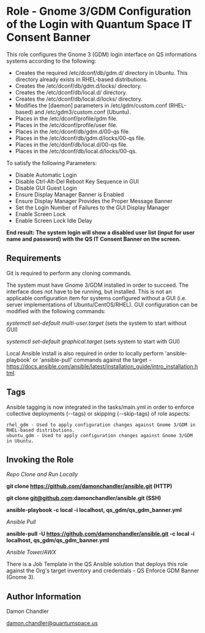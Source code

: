 Role - Gnome 3/GDM Configuration of the Login with Quantum Space IT Consent Banner
=========

This role configures the Gnome 3 (GDM) login interface on QS informations systems according to the following:

* Creates the required /etc/dconf/db/gdm.d/ directory in Ubuntu.  This directory already exists in RHEL-based distributions.
* Creates the /etc/dconf/db/gdm.d/locks/ directory.
* Creates the /etc/dconf/db/local.d/ directory.
* Creates the /etc/dconf/db/local.d/locks/ directory.
* Modifies the [daemon] parameters in /etc/gdm/custom.conf (RHEL-based) and /etc/gdm3/custom.conf (Ubuntu).
* Places in the /etc/dconf/profile/gdm file.
* Places in the /etc/dconf/profile/user file.
* Places in the /etc/dconf/db/gdm.d/00-qs file.
* Places in the /etc/dconf/db/gdm.d/locks/00-qs file.
* Places in the /etc/donf/db/local.d/00-qs file.
* Places in the /etc/dconf/db/local.d/locks/00-qs.

To satisfy the following Parameters:

* Disable Automatic Login
* Disable Ctrl-Alt-Del Reboot Key Sequence in GUI
* Disable GUI Guest Login
* Ensure Display Manager Banner is Enabled
* Ensure Display Manager Provides the Proper Message Banner
* Set the Login Number of Failures to the GUI Display Manager
* Enable Screen Lock
* Enable Screen Lock Idle Delay

**End result: The system login will show a disabled user list (input for user name and password) with the QS IT Consent Banner on the screen.**

Requirements
------------
Git is required to perform any cloning commands.

The system must have Gnome 3/GDM installed in order to succeed.  The interface does not have to be running, but installed.  This is not an applicable configuration item for systems configured without a GUI (i.e. server implementations of Ubuntu/CentOS/RHEL).  GUI configuration can be modified with the following commands:

*systemctl set-default multi-user.target* (sets the system to start without GUI)

*systemctl set-default graphical.target* (sets system to start with GUI)

Local Ansible install is also required in order to locally perform 'ansible-playbook' or 'ansible-pull' commands against the target - https://docs.ansible.com/ansible/latest/installation_guide/intro_installation.html.

Tags
----------------

Ansible tagging is now integrated in the tasks/main.yml in order to enforce collective deployments (--tags) or skipping (--skip-tags) of role aspects:

    rhel_gdm - Used to apply configuration changes against Gnome 3/GDM in RHEL-based distributions.
    ubuntu_gdm - Used to apply configuration changes against Gnome 3/GDM in Ubuntu.
    
Invoking the Role
----------------

*Repo Clone and Run Locally*

**git clone https://github.com/damonchandler/ansible.git (HTTP)**

**git clone git@github.com:damonchandler/ansible.git (SSH)**

**ansible-playbook -c local -i localhost, qs_gdm/qs_gdm_banner.yml**

*Ansible Pull*

**ansible-pull -U https://github.com/damonchandler/ansible.git -c local -i localhost, qs_gdm/qs_gdm_banner.yml** 

*Ansible Tower/AWX*

There is a Job Template in the QS Ansible solution that deploys this role against the Org's target inventory and credentials - QS Enforce GDM Banner (Gnome 3).

Author Information
------------------

Damon Chandler
    
damon.chandler@quantumspace.us